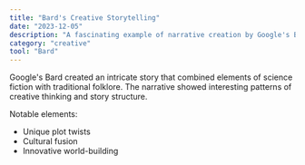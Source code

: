 ```yaml
---
title: "Bard's Creative Storytelling"
date: "2023-12-05"
description: "A fascinating example of narrative creation by Google's Bard"
category: "creative"
tool: "Bard"
---
```


Google's Bard created an intricate story that combined elements of science fiction with traditional folklore. The narrative showed interesting patterns of creative thinking and story structure.

Notable elements:
- Unique plot twists
- Cultural fusion
- Innovative world-building